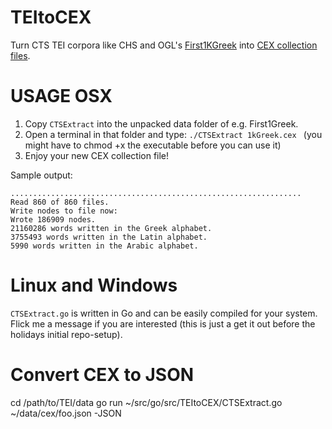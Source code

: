 # TEItoCEX
Turn CTS TEI corpora like CHS and OGL's [First1KGreek](http://opengreekandlatin.github.io/First1KGreek/) into [CEX collection files](https://github.com/cite-architecture/citedx/blob/master/docs/CEX-spec-3.0.md). 

# USAGE OSX

1. Copy `CTSExtract` into the unpacked data folder of e.g. First1Greek. 
2. Open a terminal in that folder and type: `./CTSExtract 1kGreek.cex ` (you might have to chmod +x the executable before you can use it)
3. Enjoy your new CEX collection file!

Sample output:

```
.................................................................
Read 860 of 860 files.
Write nodes to file now:
Wrote 186909 nodes.
21160286 words written in the Greek alphabet.
3755493 words written in the Latin alphabet.
5990 words written in the Arabic alphabet.
```

# Linux and Windows

`CTSExtract.go` is written in Go and can be easily compiled for your system. Flick me a message if you are interested (this is just a get it out before the holidays initial repo-setup).


# Convert CEX to JSON

cd /path/to/TEI/data
go run ~/src/go/src/TEItoCEX/CTSExtract.go ~/data/cex/foo.json -JSON
